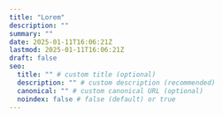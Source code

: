 ```yaml
---
title: "Lorem"
description: ""
summary: ""
date: 2025-01-11T16:06:21Z
lastmod: 2025-01-11T16:06:21Z
draft: false
seo:
  title: "" # custom title (optional)
  description: "" # custom description (recommended)
  canonical: "" # custom canonical URL (optional)
  noindex: false # false (default) or true
---
```

